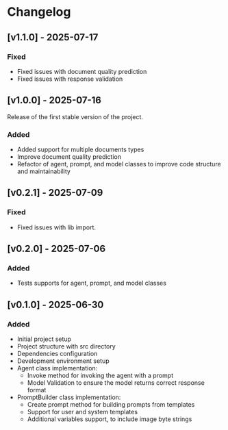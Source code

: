 # Changelog

## [v1.1.0] - 2025-07-17

### Fixed
- Fixed issues with document quality prediction
- Fixed issues with response validation

## [v1.0.0] - 2025-07-16

Release of the first stable version of the project.

### Added
- Added support for multiple documents types
- Improve document quality prediction
- Refactor of agent, prompt, and model classes to improve code structure and maintainability

## [v0.2.1] - 2025-07-09

### Fixed
- Fixed issues with lib import.

## [v0.2.0] - 2025-07-06

### Added
- Tests supports for agent, prompt, and model classes

## [v0.1.0] - 2025-06-30

### Added
- Initial project setup
- Project structure with src directory
- Dependencies configuration
- Development environment setup
- Agent class implementation:
  - Invoke method for invoking the agent with a prompt
  - Model Validation to ensure the model returns correct response format
- PromptBuilder class implementation:
    - Create prompt method for building prompts from templates
    - Support for user and system templates
    - Additional variables support, to include image byte strings